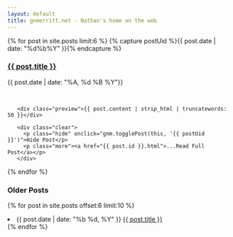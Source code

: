 ```yaml
---
layout: default
title: gnmerritt.net - Nathan's home on the web
---
```


{% for post in site.posts limit:6 %}
  {% capture postUid %}{{ post.date | date: "%d%b%Y" }}{% endcapture %}

  <article class="post" id="{{ postUid }}">
       <h3> <a href="{{ post.id }}.html">{{ post.title }}</a></h3>
       <p class="date">{{ post.date | date: "%A, %d %B  %Y"}}</p>
       <br />

       <div class="preview">{{ post.content | strip_html | truncatewords: 50 }}</div>

       <div class="clear">
         <p class="hide" onclick="gnm.togglePost(this, '{{ postUid }}')">Hide Post</p>
         <p class="more"><a href="{{ post.id }}.html">...Read Full Post</a></p>
       </div>
  </article>
{% endfor %}

### Older Posts ###

{% for post in site.posts offset:6 limit:10 %}
  <li>
    <span class="date">{{ post.date | date: "%b %d, %Y" }}</span>
    <a href="{{ post.url }}">{{ post.title }}</a>
  </li>
{% endfor %}